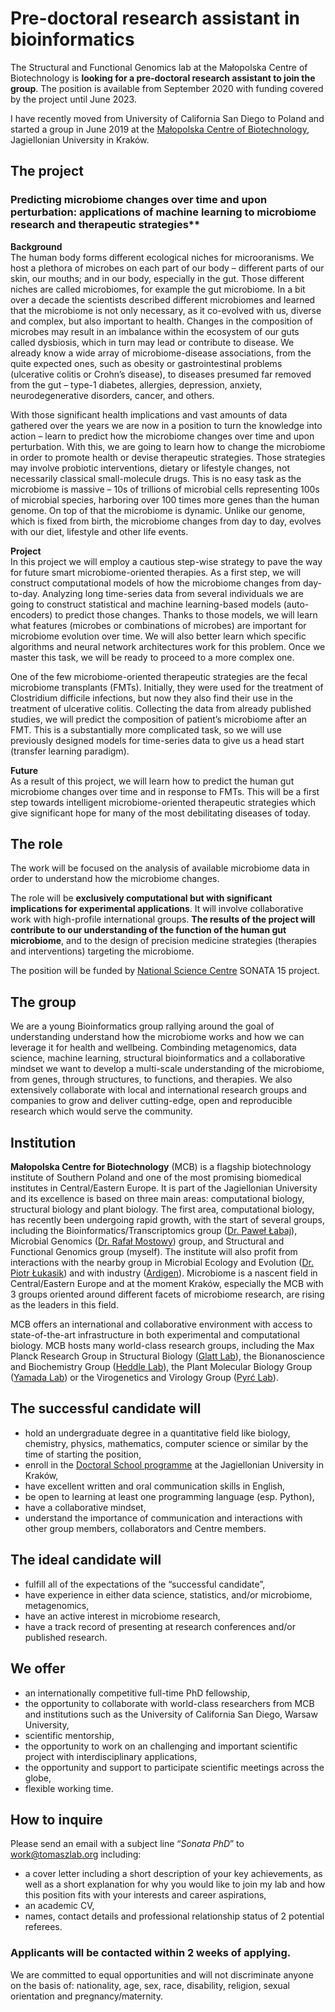 <!--
# Graduate student in bioinformatics
-->
# Pre-doctoral research assistant in bioinformatics

The Structural and Functional Genomics lab at the Małopolska Centre of Biotechnology is **looking for a pre-doctoral research assistant to join the group**. The position is available from September 2020 with funding covered by the project until June 2023.

I have recently moved from University of California San Diego to Poland and started a group in June 2019 at the [Małopolska Centre of Biotechnology](https://mcb.uj.edu.pl/), Jagiellonian University in Kraków.  


## The project

### Predicting microbiome changes over time and upon perturbation: applications of machine learning to microbiome research and therapeutic strategies**

__Background__  
The human body forms different ecological niches for microoranisms. We host a plethora of microbes on each part of our body – different parts of our skin, our mouths; and in our body, especially in the gut. Those different niches are called microbiomes, for example the gut microbiome. In a bit over a decade the scientists described different microbiomes and learned that the microbiome is not only necessary, as it co-evolved with us, diverse and complex, but also important to health. Changes in the composition of microbes may result in an imbalance within the ecosystem of our guts called dysbiosis, which in turn may lead or contribute to disease. We already know a wide array of microbiome-disease associations, from the quite expected ones, such as obesity or gastrointestinal problems (ulcerative colitis or Crohn’s disease), to diseases presumed far removed from the gut – type-1 diabetes, allergies, depression, anxiety, neurodegenerative disorders, cancer, and others.  
    
With those significant health implications and vast amounts of data gathered over the years we are now in a position to turn the knowledge into action – learn to predict how the microbiome changes over time and upon perturbation. With this, we are going to learn how to change the microbiome in order to promote health or devise therapeutic strategies. Those strategies may involve probiotic interventions, dietary or lifestyle changes, not necessarily classical small-molecule drugs. This is no easy task as the microbiome is massive – 10s of trillions of microbial cells representing 100s of microbial species, harboring over 100 times more genes than the human genome. On top of that the microbiome is dynamic. Unlike our genome, which is fixed from birth, the microbiome changes from day to day, evolves with our diet, lifestyle and other life events.  
     
__Project__   
In this project we will employ a cautious step-wise strategy to pave the way for future smart microbiome-oriented therapies. As a first step, we will construct computational models of how the microbiome changes from day-to-day. Analyzing long time-series data from several individuals we are going to construct statistical and machine learning-based models (auto-encoders) to predict those changes. Thanks to those models, we will learn what features (microbes or combinations of microbes) are important for microbiome evolution over time. We will also better learn which specific algorithms and neural network architectures work for this problem. Once we master this task, we will be ready to proceed to a more complex one.

One of the few microbiome-oriented therapeutic strategies are the fecal microbiome transplants (FMTs). Initially, they were used for the treatment of Clostridium difficile infections, but now they also find their use in the treatment of ulcerative colitis. Collecting the data from already published studies, we will predict the composition of patient’s microbiome after an FMT. This is a substantially more complicated task, so we will use previously designed models for time-series data to give us a head start (transfer learning paradigm).
    
__Future__   
As a result of this project, we will learn how to predict the human gut microbiome changes over time and in response to FMTs. This will be a first step towards intelligent microbiome-oriented therapeutic strategies which give significant hope for many of the most debilitating diseases of today.


## The role

The work will be focused on the analysis of available microbiome data in order to understand how the microbiome changes.  

The role will be **exclusively computational but with significant implications for experimental applications**. It will involve collaborative work with high-profile international groups. **The results of the project will contribute to our understanding of the function of the human gut microbiome**, and to the design of precision medicine strategies (therapies and interventions) targeting the microbiome.

The position will be funded by [National Science Centre](https://www.ncn.gov.pl/?language=en) SONATA 15 project.  


## The group

We are a young Bioinformatics group rallying around the goal of understanding understand how the microbiome works and how we can leverage it for health and wellbeing. Combinding metagenomics, data science, machine learning, structural bioinformatics and a collaborative mindset we want to develop a multi-scale understanding of the microbiome, from genes, through structures, to functions, and therapies. We also extensively collaborate with local and international research groups and companies to grow and deliver cutting-edge, open and reproducible research which would serve the community.  

## Institution

**Małopolska Centre for Biotechnology** (MCB) is a flagship biotechnology institute of Southern Poland and one of the most promising biomedical institutes in Central/Eastern Europe. It is part of the Jagiellonian University and its excellence is based on three main areas: computational biology, structural biology and plant biology. The first area, computational biology, has recently been undergoing rapid growth, with the start of several groups, including the Bioinformatics/Transcriptomics group ([Dr. Paweł Łabaj](https://scholar.google.pl/citations?hl=en&user=al6BDt8AAAAJ&view_op=list_works&sortby=pubdate)), Microbial Genomics ([Dr. Rafał Mostowy](https://mostowylab.com)) group, and Structural and Functional Genomics group (myself). The institute will also profit from interactions with the nearby group in Microbial Ecology and Evolution ([Dr. Piotr Łukasik](https://scholar.google.com/citations?user=nqaO1yUAAAAJ&hl=en)) and with industry ([Ardigen](https://ardigen.com)). Microbiome is a nascent field in Central/Eastern Europe and at the moment Kraków, especially the MCB with 3 groups oriented around different facets of microbiome research, are rising as the leaders in this field.

MCB offers an international and collaborative environment with access to state-of-the-art infrastructure in both experimental and computational biology. MCB hosts many world-class research groups, including the Max Planck Research Group in Structural Biology ([Glatt Lab](http://glatt-lab.pl/)), the Bionanoscience and Biochemistry Group ([Heddle Lab](http://www.heddlelab.org/)), the Plant Molecular Biology Group ([Yamada Lab](https://mcb.uj.edu.pl/plant-molecular-biology-laboratory)) or the Virogenetics and Virology Group ([Pyrć Lab](http://virogenetics.info/)).


## The successful candidate will

*   hold an undergraduate degree in a quantitative field like biology, chemistry, physics, mathematics, computer science or similar by the time of starting the position,
*   enroll in the [Doctoral School programme](https://science.phd.uj.edu.pl/en_GB/rekrutacja/rekrutacja-2020/2021/nauki-biomedyczne) at the Jagiellonian University in Kraków,
*   have excellent written and oral communication skills in English,
*   be open to learning at least one programming language (esp. Python),
*   have a collaborative mindset,
*   understand the importance of communication and interactions with other group members, collaborators and Centre members.


## The ideal candidate will

*   fulfill all of the expectations of the “successful candidate”,
*   have experience in either data science, statistics, and/or microbiome, metagenomics,
*   have an active interest in microbiome research,
*   have a track record of presenting at research conferences and/or published research.


## We offer

*   an internationally competitive full-time PhD fellowship,
*   the opportunity to collaborate with world-class researchers from MCB and institutions such as the University of California San Diego, Warsaw University,
*   scientific mentorship,
*   the opportunity to work on an challenging and important scientific project with interdisciplinary applications,
*   the opportunity and support to participate scientific meetings across the globe,
*   flexible working time.


## How to inquire

Please send an email with a subject line “_Sonata PhD_” to [work@tomaszlab.org](mailto:work@tomaszlab.org) including:

*   a cover letter including a short description of your key achievements, as well as a short explanation for why you would like to join my lab and how this position fits with your interests and career aspirations,
*   an academic CV,
*   names, contact details and professional relationship status of 2 potential referees.

<!--
**Official job postings may be found here:**
* [in Polish](https://bip.uj.edu.pl/praca/inne-stanowiska-nauczycieli-akademickich?p_p_id=56_INSTANCE_I4gt&p_p_lifecycle=0&p_p_state=normal&p_p_mode=view&p_p_col_id=column-3&p_p_col_count=1&groupId=1384597&articleId=142939334&widok=ogloszenie)
* [in English](https://euraxess.ec.europa.eu/jobs/415156)
-->

### **Applicants will be contacted within 2 weeks of applying.**

We are committed to equal opportunities and will not discriminate anyone on the basis of: nationality, age, sex, race, disability, religion, sexual orientation and pregnancy/maternity.

<!--
Selected applicants will be interviewed after the application deadline has passed.
-->
